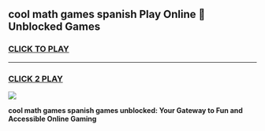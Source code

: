 
## cool math games spanish Play Online 👋 Unblocked Games
<h3>
<a href="https://news.freeplayer.one?title=cool_math_games_spanish&ref=17CMG">CLICK TO PLAY</a></h3>
<hr>

<h3>
<a href="https://news.freeplayer.one?title=cool_math_games_spanish&ref=17CMG">CLICK 2 PLAY</a>
  
</h3>

<a href="https://news.freeplayer.one?title=cool_math_games_spanish&ref=17CMG/"><img src="https://clearcache.store/games.png"></a>


**cool math games spanish games unblocked: Your Gateway to Fun and Accessible Online Gaming**
